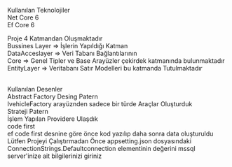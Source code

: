 Kullanılan Teknolojiler
<br/>
Net Core 6
<br/>
Ef Core 6

Proje 4 Katmandan Oluşmaktadır
<br/>
Bussines Layer => İşlerin Yapıldığı Katman
<br/>
DataAcceslayer => Veri Tabanı Bağlantılarının
<br/>
Core => Genel Tipler ve Base Arayüzler çekirdek katmanında bulunmaktadır 
<br/>
EntityLayer => Veritabanı Satır Modelleri bu katmanda Tutulmaktadır

<br/>
Kullanılan Desenler
<br/>
Abstract Factory Desing Patern
<br/>
IvehicleFactory arayüznden sadece bir türde Araçlar Oluşturduk
<br/>
Strateji Patern
<br/>
İşlem Yapılan Providere Ulaşdık
<br/>
code first 
<br/>
ef code first desnine göre önce kod yazılıp daha sonra data oluşturuldu
<br/>
Lütfen Projeyi Çalıştırmadan Önce appsetting.json dosyasındaki ConnectionStrings.Defaultconnection elementinin değerini mssql server'inize ait bilgilerinizi giriniz
